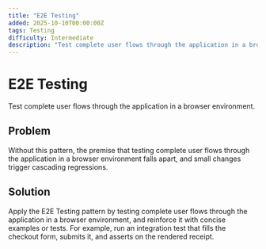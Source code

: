 ```yaml
---
title: "E2E Testing"
added: 2025-10-10T00:00:00Z
tags: Testing
difficulty: Intermediate
description: "Test complete user flows through the application in a browser environment."
---
```

# E2E Testing

Test complete user flows through the application in a browser environment.

## Problem

Without this pattern, the premise that testing complete user flows through the application in a browser environment falls apart, and small changes trigger cascading regressions.

## Solution

Apply the E2E Testing pattern by testing complete user flows through the application in a browser environment, and reinforce it with concise examples or tests. For example, run an integration test that fills the checkout form, submits it, and asserts on the rendered receipt.
